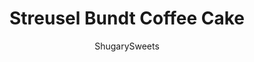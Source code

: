 ---
layout: ../../layouts/MarkdownPostLayout.astro
title: Streusel Bundt Coffee Cake
author: ShugarySweets
pubDate: 2020-03-13
description: "A cinnamon coffee cake that doubles as breakfast and dessert! This Streusel Bundt Coffee Cake will win you over with its layers of cinnamon sugar and creamy vanilla icing."
image_url: https://www.shugarysweets.com/wp-content/uploads/2020/04/streusel-bundt-coffee-cake-2.jpg
tags: ["Cake","American"]
calories: 301
protein: 3
carbohydrates: 44
fats: 13
fiber: 1
ingredients: ["1 cup powdered sugar sugar","2-3 tablespoons of heavy cream (milk may be used as well)","½ teaspoon of vanilla extract","Dash of salt","½ cup chopped pecans","¼ cup granulated sugar","2 teaspoons cinnamon","1 boxed yellow cake mix","1 large (5.1 oz pkag) instant vanilla pudding mix","½ cup vegetable oil","¾ cup water","4 large eggs","1 teaspoon vanilla extract","1 teaspoon butter flavoring"]
serves: 16
time: "15 minutes"
prepTime: "15 minutes"
instructions: ["Preheat oven to 350° F.  Grease a bundt or 9 x 13 pan.","In a large mixing bowl, blend all cake ingredients for 2 minutes.","Pour half of the cake batter into the pan.  Combine streusel ingredients in a small bowl.  Sprinkle half of the streusel mixture on top of the cake batter layer.  Pour the other half of the cake batter into the pan and spread it evenly to cover the first layer.  Sprinkle the remaining streusel mixture on top.","Bake about 35 minutes or until an inserted toothpick or knife comes out clean.  ","Once the cake has completely cooled, turn out onto a large cake plate or serving platter.  ","In a small bowl, combine all ingredients for vanilla icing and drizzle over the top of the cake."]
nutrition: ["301 calories","44 grams carbohydrates","50 milligrams cholesterol","13 grams fat","1 grams fiber","3 grams protein","2 grams saturated fat","358 grams sodium","30 grams sugar","0 grams trans fat","9 grams unsaturated fat"]
---